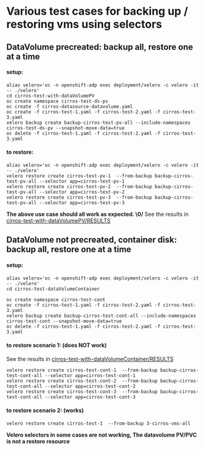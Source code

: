 # Various test cases for backing up / restoring vms using selectors

## DataVolume precreated: backup all, restore one at a time
#### setup:
```
alias velero='oc -n openshift-adp exec deployment/velero -c velero -it -- ./velero'
cd cirros-test-with-dataVolumePV 
oc create namespace cirros-test-ds-pv
oc create -f cirros-datasource-datavolume.yaml
oc create -f cirros-test-1.yaml -f cirros-test-2.yaml -f cirros-test-3.yaml
velero backup create backup-cirros-test-pv-all --include-namespaces cirros-test-ds-pv --snapshot-move-data=true
oc delete -f cirros-test-1.yaml -f cirros-test-2.yaml -f cirros-test-3.yaml
```

#### to restore:
```
alias velero='oc -n openshift-adp exec deployment/velero -c velero -it -- ./velero'
velero restore create cirros-test-pv-1  --from-backup backup-cirros-test-pv-all --selector app=cirros-test-pv-1
velero restore create cirros-test-pv-2  --from-backup backup-cirros-test-pv-all --selector app=cirros-test-pv-2
velero restore create cirros-test-pv-3  --from-backup backup-cirros-test-pv-all --selector app=cirros-test-pv-3
```

**The above use case should all work as expected. \0/**
See the results in [cirros-test-with-dataVolumePV/RESULTS](cirros-test-with-dataVolumePV/RESULTS)

## DataVolume not precreated, container disk: backup all, restore one at a time
#### setup:
```
alias velero='oc -n openshift-adp exec deployment/velero -c velero -it -- ./velero'
cd cirros-test-dataVolumeContainer

oc create namespace cirros-test-cont
oc create -f cirros-test-1.yaml -f cirros-test-2.yaml -f cirros-test-3.yaml
velero backup create backup-cirros-test-cont-all --include-namespaces cirros-test-cont --snapshot-move-data=true
oc delete -f cirros-test-1.yaml -f cirros-test-2.yaml -f cirros-test-3.yaml
```
#### to restore scenario 1: (does NOT work)
See the results in [cirros-test-with-dataVolumeContainer/RESULTS](cirros-test-with-dataVolumeContainer/RESULTS)

```
velero restore create cirros-test-cont-1  --from-backup backup-cirros-test-cont-all --selector app=cirros-test-cont-1
velero restore create cirros-test-cont-2  --from-backup backup-cirros-test-cont-all --selector app=cirros-test-cont-2
velero restore create cirros-test-cont-3  --from-backup backup-cirros-test-cont-all --selector app=cirros-test-cont-3
```

#### to restore scenario 2: (works)
```
velero restore create cirros-test-1  --from-backup 3-cirros-vms-all 
```

**Velero selectors in some cases are not working, The datavolume PV/PVC is not a restore resource**

